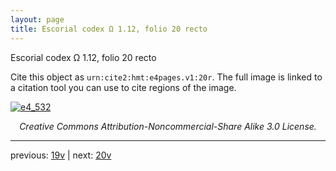 ```yaml
---
layout: page
title: Escorial codex Ω 1.12, folio 20 recto
---
```


Escorial codex Ω 1.12, folio 20 recto

Cite this object as `urn:cite2:hmt:e4pages.v1:20r`.  The full image is linked to a citation tool you can use to cite regions of the image.

[![e4_532](http://www.homermultitext.org/iipsrv?IIIF=/project/homer/pyramidal/deepzoom/hmt/e4img/2017a/e4_532.tif/full/800,/0/default.jpg)](http://www.homermultitext.org/ict2/?urn=urn:cite2:hmt:e4img.2017a:e4_532) 

<p style="text-align: center; font-style: italic;">Creative Commons Attribution-Noncommercial-Share Alike 3.0 License.</p>

---

previous: [19v](../19v/) | next: [20v](../20v/)
